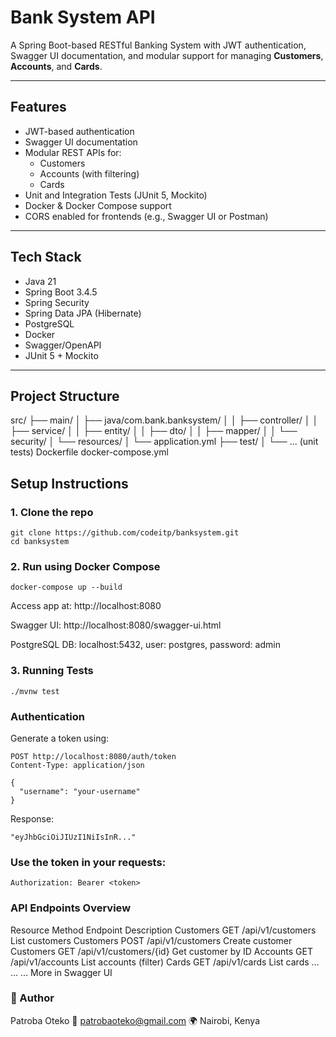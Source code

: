 # Bank System API

A Spring Boot-based RESTful Banking System with JWT authentication, Swagger UI documentation, and modular support for managing **Customers**, **Accounts**, and **Cards**.

---

## Features

- JWT-based authentication
- Swagger UI documentation
- Modular REST APIs for:
  - Customers
  - Accounts (with filtering)
  - Cards
- Unit and Integration Tests (JUnit 5, Mockito)
- Docker & Docker Compose support
- CORS enabled for frontends (e.g., Swagger UI or Postman)

---

## Tech Stack

- Java 21
- Spring Boot 3.4.5
- Spring Security
- Spring Data JPA (Hibernate)
- PostgreSQL
- Docker
- Swagger/OpenAPI
- JUnit 5 + Mockito

---

## Project Structure
src/
├── main/
│ ├── java/com.bank.banksystem/
│ │ ├── controller/
│ │ ├── service/
│ │ ├── entity/
│ │ ├── dto/
│ │ ├── mapper/
│ │ └── security/
│ └── resources/
│ └── application.yml
├── test/
│ └── ... (unit tests)
Dockerfile
docker-compose.yml

## Setup Instructions

### 1. Clone the repo
```
git clone https://github.com/codeitp/banksystem.git
cd banksystem
```
### 2. Run using Docker Compose
```
docker-compose up --build
```
Access app at: http://localhost:8080

Swagger UI: http://localhost:8080/swagger-ui.html

PostgreSQL DB: localhost:5432, user: postgres, password: admin

### 3. Running Tests
```
./mvnw test
```
### Authentication
Generate a token using:
```
POST http://localhost:8080/auth/token
Content-Type: application/json

{
  "username": "your-username"
}
```
Response:
```
"eyJhbGciOiJIUzI1NiIsInR..."
```
### Use the token in your requests:
```
Authorization: Bearer <token>

```
### API Endpoints Overview
Resource		Method		Endpoint				Description
Customers		GET			/api/v1/customers		List customers
Customers		POST		/api/v1/customers		Create customer
Customers		GET			/api/v1/customers/{id}	Get customer by ID
Accounts		GET			/api/v1/accounts		List accounts (filter)
Cards			GET			/api/v1/cards			List cards
...				...			...						More in Swagger UI


### 👤 Author
Patroba Oteko
📧 patrobaoteko@gmail.com
🌍 Nairobi, Kenya


